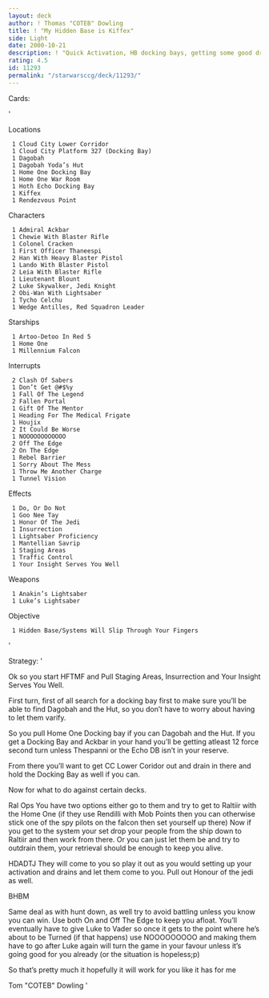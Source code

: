 ```yaml
---
layout: deck
author: ! Thomas "COTEB" Dowling
title: ! "My Hidden Base is Kiffex"
side: Light
date: 2000-10-21
description: ! "Quick Activation, HB docking bays, getting some good drains on CC and yes some On The Edges/Off The Edges too."
rating: 4.5
id: 11293
permalink: "/starwarsccg/deck/11293/"
---
```

Cards: 

'

Locations

	 1 Cloud City Lower Corridor
	 1 Cloud City Platform 327 (Docking Bay)
	 1 Dagobah
	 1 Dagobah Yoda’s Hut
	 1 Home One Docking Bay
	 1 Home One War Room
	 1 Hoth Echo Docking Bay
	 1 Kiffex
	 1 Rendezvous Point

Characters

	 1 Admiral Ackbar
	 1 Chewie With Blaster Rifle
	 1 Colonel Cracken
	 1 First Officer Thaneespi
	 2 Han With Heavy Blaster Pistol
	 1 Lando With Blaster Pistol
	 2 Leia With Blaster Rifle
	 1 Lieutenant Blount
	 2 Luke Skywalker, Jedi Knight
	 2 Obi-Wan With Lightsaber
	 1 Tycho Celchu
	 1 Wedge Antilles, Red Squadron Leader

Starships

	 1 Artoo-Detoo In Red 5
	 1 Home One
	 1 Millennium Falcon

Interrupts

	 2 Clash Of Sabers
	 1 Don’t Get @#$%y
	 1 Fall Of The Legend
	 2 Fallen Portal
	 1 Gift Of The Mentor
	 1 Heading For The Medical Frigate
	 1 Houjix
	 2 It Could Be Worse
	 1 NOOOOOOOOOOOO
	 2 Off The Edge
	 2 On The Edge
	 1 Rebel Barrier
	 1 Sorry About The Mess
	 1 Throw Me Another Charge
	 1 Tunnel Vision

Effects

	 1 Do, Or Do Not
	 1 Goo Nee Tay
	 1 Honor Of The Jedi
	 1 Insurrection
	 1 Lightsaber Proficiency
	 1 Mantellian Savrip
	 1 Staging Areas
	 1 Traffic Control
	 1 Your Insight Serves You Well


Weapons

	 1 Anakin’s Lightsaber
	 1 Luke’s Lightsaber

Objective

	 1 Hidden Base/Systems Will Slip Through Your Fingers
'

Strategy: '



Ok so you start HFTMF and Pull Staging Areas, Insurrection and Your Insight Serves You Well.

 First turn, first of all search for a docking bay first to make sure you’ll be able to find Dagobah and the Hut, so you don’t have to worry about having to let them varify.

 So you pull Home One Docking bay if you can Dagobah and the Hut. If you get a Docking Bay and Ackbar in your hand you’ll be getting atleast 12 force second turn unless Thespanni or the Echo DB isn’t in your reserve.


 From there you’ll want to get CC Lower Coridor out and drain in there and hold the Docking Bay as well if you can.


 Now for what to do against certain decks.


 Ral Ops
 You have two options either go to them and try to get to Raltiir with the Home One (if they use Rendilli with Mob Points then you can otherwise stick one of the spy pilots on the falcon then set yourself up there) Now if you get to the system your set drop your people from the ship down to Raltiir and then work from there. Or you can just let them be and try to outdrain them, your retrieval should be enough to keep you alive.

HDADTJ
They will come to you so play it out as you would setting up your activation and drains and let them come to you. Pull out Honour of the jedi as well.

BHBM

Same deal as with hunt down, as well try to avoid battling unless you know you can win. Use both On and Off The Edge to keep you afloat. You’ll eventually have to give Luke to Vader so once it gets to the point where he’s about to be Turned (if that happens) use NOOOOOOOOO and making them have to go after Luke again will turn the game in your favour unless it’s going good for you already (or the situation is hopeless;p)


 So that’s pretty much it hopefully it will work for you like it has for me

 Tom "COTEB" Dowling
'
